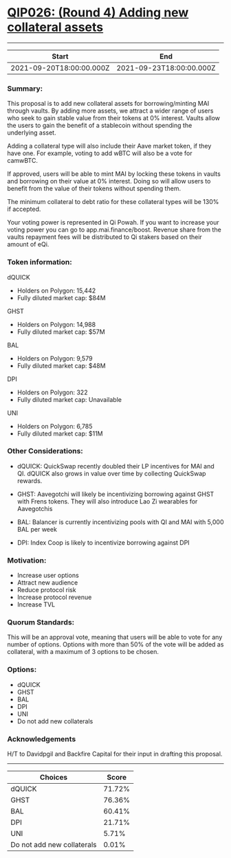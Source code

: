 
# [QIP026: (Round 4) Adding new collateral assets](https://snapshot.org/#/qidao.eth/proposal/QmQ3DdKNByhNncR1jaWRnR3BunGowzdpNrSUfCHYJ8RMZn)

---
| Start | End |
| --- | --- |
| 2021-09-20T18:00:00.000Z | 2021-09-23T18:00:00.000Z |


### Summary:

This proposal is to add new collateral assets for borrowing/minting MAI through vaults. By adding more assets, we attract a wider range of users who seek to gain stable value from their tokens at 0% interest. Vaults allow the users to gain the benefit of a stablecoin without spending the underlying asset.

Adding a collateral type will also include their Aave market token, if they have one. For example, voting to add wBTC will also be a vote for camwBTC.

If approved, users will be able to mint MAI by locking these tokens in vaults and borrowing on their value at 0% interest. Doing so will allow users to benefit from the value of their tokens without spending them.

The minimum collateral to debt ratio for these collateral types will be 130% if accepted.

Your voting power is represented in Qi Powah. If you want to increase your voting power you can go to app.mai.finance/boost. Revenue share from the vaults repayment fees will be distributed to Qi stakers based on their amount of eQi.

### Token information:

dQUICK
* Holders on Polygon: 15,442
* Fully diluted market cap: $84M

GHST
* Holders on Polygon: 14,988
* Fully diluted market cap: $57M

BAL
* Holders on Polygon: 9,579
* Fully diluted market cap: $48M

DPI
* Holders on Polygon: 322
* Fully diluted market cap: Unavailable

UNI
* Holders on Polygon: 6,785
* Fully diluted market cap: $11M

### Other Considerations:

* dQUICK: QuickSwap recently doubled their LP incentives for MAI and QI. dQUICK also grows in value over time by collecting QuickSwap rewards.

* GHST: Aavegotchi will likely be incentivizing borrowing against GHST with Frens tokens. They will also introduce Lao Zi wearables for Aavegotchis

* BAL: Balancer is currently incentivizing pools with QI and MAI with 5,000 BAL per week

* DPI: Index Coop is likely to incentivize borrowing against DPI

### Motivation:

* Increase user options
* Attract new audience
* Reduce protocol risk
* Increase protocol revenue
* Increase TVL

### Quorum Standards:

This will be an approval vote, meaning that users will be able to vote for any number of options. Options with more than 50% of the vote will be added as collateral, with a maximum of 3 options to be chosen. 

### Options:

* dQUICK
* GHST
* BAL
* DPI
* UNI
* Do not add new collaterals

### Acknowledgements

H/T to Davidpgil and Backfire Capital for their input in drafting this proposal.

---
| Choices | Score |
| --- | --- |
| dQUICK | 71.72% |
| GHST | 76.36% |
| BAL | 60.41% |
| DPI | 21.71% |
| UNI | 5.71% |
| Do not add new collaterals | 0.01% |

